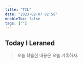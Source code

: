 ```yaml
---
title: "TIL"
date: "2023-02-07 02:58"
enableToc: false
tags: [""]
---
```


## Today I Leraned

> 오늘 학습한 내용은 오늘 기록하자.

